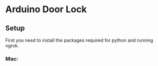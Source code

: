 # Arduino Door Lock

## Setup

First you need to install the packages required for python and running ngrok.

### Mac:

